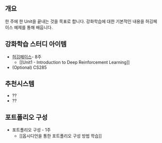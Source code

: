 
## 개요
한 주에 한 Unit을 끝내는 것을 목표로 합니다. 강화학습에 대한 기본적인 내용을 허깅페이스 예제를 통해 배웁니다.

## 강화학습 스터디 아이템
- [허깅페이스](https://huggingface.co/learn/deep-rl-course/unit0/introduction)- 8주
	- [[Unit1 - Introduction to Deep Reinforcement Learning]]
- (Optional) CS285

## 추천시스템
- ??
- ??

## 포트폴리오 구성
- 포트폴리오 구성 - 1주
	-  [[옵시디언을 통한 포트폴리오 구성 방법 학습]]

